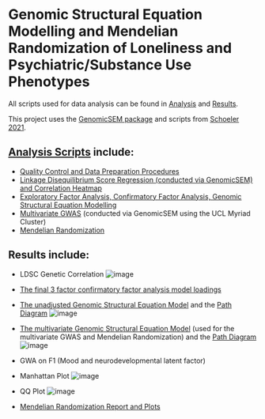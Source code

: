 # Genomic Structural Equation Modelling and Mendelian Randomization of Loneliness and Psychiatric/Substance Use Phenotypes

All scripts used for data analysis can be found in [Analysis](https://github.com/ellenmartin11/lone-GenSEM-MR/tree/main/Analysis) and [Results](https://github.com/ellenmartin11/lone-GenSEM-MR/tree/main/Results).

This project uses the [GenomicSEM package](https://github.com/GenomicSEM/GenomicSEM) and scripts from [Schoeler 2021](https://github.com/TabeaSchoeler/TS2021_CommonLiabAddiction).

## [Analysis Scripts](https://github.com/ellenmartin11/lone-GenSEM-MR/blob/main/Analysis/analysis.md) include:
- [Quality Control and Data Preparation Procedures](https://github.com/ellenmartin11/lone-GenSEM-MR/blob/main/Analysis/GenSEM%20QC.Rmd)
- [Linkage Disequilibrium Score Regression (conducted via GenomicSEM) and Correlation Heatmap](https://github.com/ellenmartin11/lone-GenSEM-MR/blob/main/Analysis/GenSEM%20LDSC%20and%20Correlations.Rmd)
- [Exploratory Factor Analysis, Confirmatory Factor Analysis, Genomic Structural Equation Modelling](https://github.com/ellenmartin11/lone-GenSEM-MR/blob/main/Analysis/GenSEM%20Factor%20Analysis%20and%20GSEM.md)
- [Multivariate GWAS](https://github.com/TabeaSchoeler/TS2021_CommonLiabAddiction) (conducted via GenomicSEM using the UCL Myriad Cluster)
- [Mendelian Randomization](https://github.com/ellenmartin11/lone-GenSEM-MR/blob/main/Analysis/Mendelian%20Randomisation.md)

## Results include:
- LDSC Genetic Correlation
![image](https://user-images.githubusercontent.com/68326791/163831075-aacc035c-ed82-455d-a2ce-25c1f8360a2d.png)

- [The final 3 factor confirmatory factor analysis model loadings](https://github.com/ellenmartin11/lone-GenSEM-MR/blob/main/Results/CFA3.csv)
- [The unadjusted Genomic Structural Equation Model](https://github.com/ellenmartin11/lone-GenSEM-MR/blob/main/Results/GSEM-unadj-model.csv) and the [Path Diagram](https://github.com/ellenmartin11/lone-GenSEM-MR/blob/main/MartinFigure2.pdf)
![image](https://user-images.githubusercontent.com/68326791/163831366-9412c5ac-3633-4ead-b480-5cafb15cdfc8.png)

- [The multivariate Genomic Structural Equation Model](https://github.com/ellenmartin11/lone-GenSEM-MR/blob/main/MartinFigure4.pdf) (used for the multivariate GWAS and Mendelian Randomization) and the [Path Diagram](https://github.com/ellenmartin11/lone-GenSEM-MR/blob/main/MartinFigure4.pdf)
![image](https://user-images.githubusercontent.com/68326791/163831501-86328e1d-d074-4809-aef2-d80b543b1406.png)

- GWA on F1 (Mood and neurodevelopmental latent factor)

- Manhattan Plot
![image](https://user-images.githubusercontent.com/68326791/165550787-442404f9-e59d-4df1-9fc4-c030dc68de00.png)

- QQ Plot
![image](https://user-images.githubusercontent.com/68326791/165552480-941a8a6f-bb95-4276-858d-1a74efba3b2d.png)


- [Mendelian Randomization Report and Plots](https://github.com/ellenmartin11/lone-GenSEM-MR/blob/main/Results/Bidirectional%20Mendelian%20Randomization%20Lone%20and%20F1.md)


